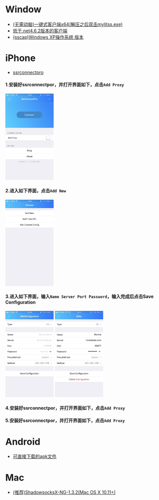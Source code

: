 # Window
* [(无需动脑)一键式客户端x64(解压之后双击mylitss.exe)](https://yadi.sk/d/Qp3RnmT-3MPeeH)
* [低于.net4.6.2版本的客户端](https://yadi.sk/d/4Nu_6bNy3MPh9S)
* [(sscap)Windows XP操作系统 版本](https://yadi.sk/d/8bF3LDG43MPcxv)
# iPhone
* [ssrconnectpro](https://itunes.apple.com/cn/app/ssrconnectpro/id1272045249?mt=8)

#### 1.安装好ssrconnectpor，并打开界面如下，点击```Add Proxy```

<img src="/imgs/webwxgetmsgimg.jpg" width="30%">

#### 2.进入如下界面，点击```Add New```

<img src="/imgs/webwxgetmsgimg2.jpg" width="30%">

#### 3.进入如下界面，输入```Name Server Port Password```，输入完成后点击Save Configuration

<img src="/imgs/webwxgetmsgimg (2).jpg" width="30%">

<img src="/imgs/webwxgetmsgimg (3).jpg" width="30%">

#### 4.安装好ssrconnectpor，并打开界面如下，点击```Add Proxy```
#### 5.安装好ssrconnectpor，并打开界面如下，点击```Add Proxy```

# Android
* [可直接下载的apk文件](https://yadi.sk/d/QW7vUcNu3MPh9K)
# Mac
* [(推荐)ShadowsocksX-NG-1.3.2(Mac OS X 10.11+)](https://yadi.sk/d/3-Kd-MFI3MPhFB)
